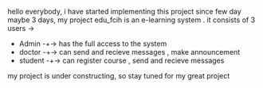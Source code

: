 hello everybody,
i have started implementing this project since few day maybe 3 days,
my project edu_fcih is an e-learning system .
it consists of 3 users ->
- Admin -+-> has the full access to the system 
- doctor -+-> can send and recieve messages , make announcement 
- student -+-> can register course , send and recieve messages 


my project is under constructing, so stay tuned for my great project 
  
